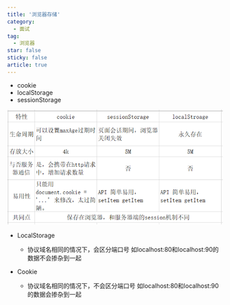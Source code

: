 ```yaml
---
title: '浏览器存储'
category:
  - 面试
tag:
  - 浏览器
star: false
sticky: false  
article: true
---
```


- cookie
- localStorage
- sessionStorage

![](/images/browser/浏览器存储.jpg)

- LocalStorage
  - 协议域名相同的情况下，会区分端口号 如localhost:80和localhost:90的数据不会掺杂到一起

- Cookie
  - 协议域名相同的情况下，不会区分端口号 如localhost:80和localhost:90的数据会掺杂到一起